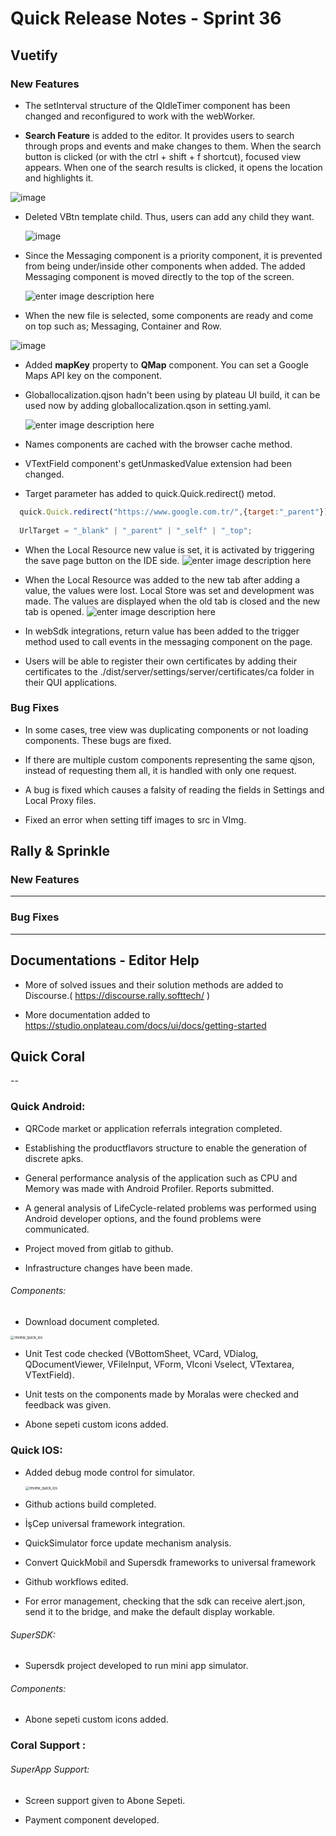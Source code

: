 # Quick Release Notes - Sprint 36

## Vuetify 

### New Features

-   The setInterval structure of the QIdleTimer component has been changed and reconfigured to work with the webWorker.
    
-   **Search Feature** is added to the editor.  It provides users to search through props and events and make changes to them. When the search button is clicked (or with the ctrl + shift + f shortcut), focused view appears. When one of the search results is clicked, it opens the location and highlights it.

  ![image](https://cdn.softtech.com.tr/ngsp-quick/nemo/dev/mdImages/releaseNotes/searchInput.gif)
  

- Deleted VBtn template child. Thus, users can add any child they want.

  ![image](https://cdn.softtech.com.tr/ngsp-quick/nemo/dev/mdImages/releaseNotes/VBtnTemplateChild.gif)
  

- Since the Messaging component is a priority component, it is prevented from being under/inside other components when added. The added Messaging component is moved directly to the top of the screen.

  ![enter image description here](https://cdn.softtech.com.tr/ngsp-quick/nemo/dev/mdImages/releaseNotes/MessagingComponent.gif)
  

 - When the new file is selected, some components are ready and come on top such as; Messaging, Container and Row.
 
  ![image](https://cdn.softtech.com.tr/ngsp-quick/nemo/dev/mdImages/releaseNotes/NewfileTemplate.PNG)
  

- Added **mapKey** property to **QMap** component. You can set a Google Maps API key on the component.

- Globallocalization.qjson hadn't been using by plateau UI build, it can be used now by adding globallocalization.qson in setting.yaml.

  ![enter image description here](https://cdn.softtech.com.tr/ngsp-quick/nemo/dev/mdImages/releaseNotes/globalLocandNameComp.png)
  

- Names components are cached with the browser cache method.

- VTextField component's getUnmaskedValue extension had been changed.

- Target parameter has added to quick.Quick.redirect() metod.

```js
  quick.Quick.redirect("https://www.google.com.tr/",{target:"_parent"});
 
  UrlTarget = "_blank" | "_parent" | "_self" | "_top";
```

- When the Local Resource new value is set, it is activated by triggering the save page button on the IDE side.
![enter image description here](https://cdn.softtech.com.tr/ngsp-quick/nemo/dev/mdImages/releaseNotes/IDELocalResourceSave.gif)

- When the Local Resource was added to the new tab after adding a value, the values were lost. Local Store was set and development was made. The values are displayed when the old tab is closed and the new tab is opened.
![enter image description here](https://cdn.softtech.com.tr/ngsp-quick/nemo/dev/mdImages/releaseNotes/localizationLocalResource.gif)

- In webSdk integrations, return value has been added to the trigger method used to call events in the messaging component on the page.


- Users will be able to register their own certificates by adding their certificates to the ./dist/server/settings/server/certificates/ca folder in their QUI applications.
  
### Bug Fixes

- In some cases, tree view was duplicating components or not loading components. These bugs are fixed.

- If there are multiple custom components representing the same qjson, instead of requesting them all, it is handled with only one request.  

- A bug is fixed which causes a falsity of reading the fields in Settings and Local Proxy files.

- Fixed an error when setting tiff images to src in VImg.


## Rally & Sprinkle

### New Features

---

### Bug Fixes

---

## Documentations - Editor Help 

- More of solved issues and their solution methods are added to Discourse.( https://discourse.rally.softtech/ )

- More documentation added to https://studio.onplateau.com/docs/ui/docs/getting-started


## Quick Coral

--

### Quick Android:

* QRCode market or application referrals integration completed.

* Establishing the productflavors structure to enable the generation of discrete apks.

* General performance analysis of the application such as CPU and Memory was made with Android Profiler. Reports submitted.

* A general analysis of LifeCycle-related problems was performed using Android developer options, and the found problems were communicated.

* Project moved from gitlab to github.

* Infrastructure changes have been made.

###### Components: 

* Download document completed.

<img src="https://cdn.softtech.com.tr/ngsp-quick/nemo/dev/mdImages/releaseNotes/Android_sprint35_download.gif" alt="review_quick_ios" style="zoom: 40%;" /> 

* Unit Test code checked (VBottomSheet, VCard, VDialog, QDocumentViewer, VFileInput, VForm, VIconi Vselect, VTextarea, VTextField).

* Unit tests on the components made by Moralas were checked and feedback was given.

* Abone sepeti custom icons added.


### Quick IOS:

* Added debug mode control for simulator.

  <img src="https://cdn.softtech.com.tr/ngsp-quick/nemo/dev/mdImages/releaseNotes/ios_sprint35_DebugModeSımulator.gif" alt="review_quick_ios" style="zoom: 40%;" /> 

* Github actions build completed.

* İşCep universal framework integration.

* QuickSimulator force update mechanism analysis.

* Convert QuickMobil and Supersdk frameworks to universal framework

* Github workflows edited.

* For error management, checking that the sdk can receive alert.json, send it to the bridge, and make the default display workable.

###### SuperSDK:

* Supersdk project developed to run mini app simulator.

###### Components:

* Abone sepeti custom icons added.

### Coral Support :

###### SuperApp Support:

* Screen support given to Abone Sepeti.

* Payment component developed.